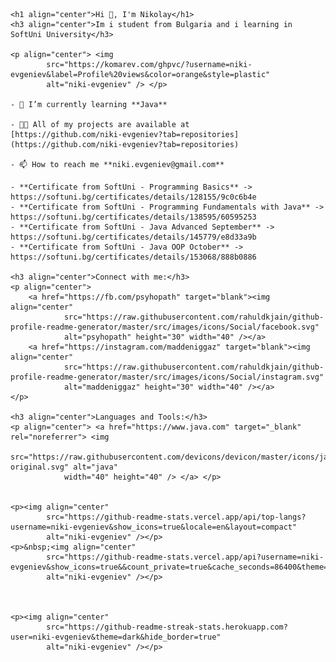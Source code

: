     <h1 align="center">Hi 👋, I'm Nikolay</h1>
    <h3 align="center">Im i student from Bulgaria and i learning in SoftUni University</h3>

    <p align="center"> <img
            src="https://komarev.com/ghpvc/?username=niki-evgeniev&label=Profile%20views&color=orange&style=plastic"
            alt="niki-evgeniev" /> </p>

    - 🌱 I’m currently learning **Java**

    - 👨‍💻 All of my projects are available at
    [https://github.com/niki-evgeniev?tab=repositories](https://github.com/niki-evgeniev?tab=repositories)

    - 📫 How to reach me **niki.evgeniev@gmail.com**

    - **Certificate from SoftUni - Programming Basics** -> https://softuni.bg/certificates/details/128155/9c0c6b4e
    - **Certificate from SoftUni - Programming Fundamentals with Java** ->
    https://softuni.bg/certificates/details/138595/60595253
    - **Certificate from SoftUni - Java Advanced September** -> https://softuni.bg/certificates/details/145779/e8d33a9b
    - **Certificate from SoftUni - Java OOP October** -> https://softuni.bg/certificates/details/153068/888b0886

    <h3 align="center">Connect with me:</h3>
    <p align="center">
        <a href="https://fb.com/psyhopath" target="blank"><img align="center"
                src="https://raw.githubusercontent.com/rahuldkjain/github-profile-readme-generator/master/src/images/icons/Social/facebook.svg"
                alt="psyhopath" height="30" width="40" /></a>
        <a href="https://instagram.com/maddeniggaz" target="blank"><img align="center"
                src="https://raw.githubusercontent.com/rahuldkjain/github-profile-readme-generator/master/src/images/icons/Social/instagram.svg"
                alt="maddeniggaz" height="30" width="40" /></a>
    </p>

    <h3 align="center">Languages and Tools:</h3>
    <p align="center"> <a href="https://www.java.com" target="_blank" rel="noreferrer"> <img
                src="https://raw.githubusercontent.com/devicons/devicon/master/icons/java/java-original.svg" alt="java"
                width="40" height="40" /> </a> </p>

  
    <p><img align="center"
            src="https://github-readme-stats.vercel.app/api/top-langs?username=niki-evgeniev&show_icons=true&locale=en&layout=compact"
            alt="niki-evgeniev" /></p>
    <p>&nbsp;<img align="center"
            src="https://github-readme-stats.vercel.app/api?username=niki-evgeniev&show_icons=true&&count_private=true&cache_seconds=86400&theme=gotham"
            alt="niki-evgeniev" /></p>



    <p><img align="center"
            src="https://github-readme-streak-stats.herokuapp.com?user=niki-evgeniev&theme=dark&hide_border=true"
            alt="niki-evgeniev" /></p>
    

